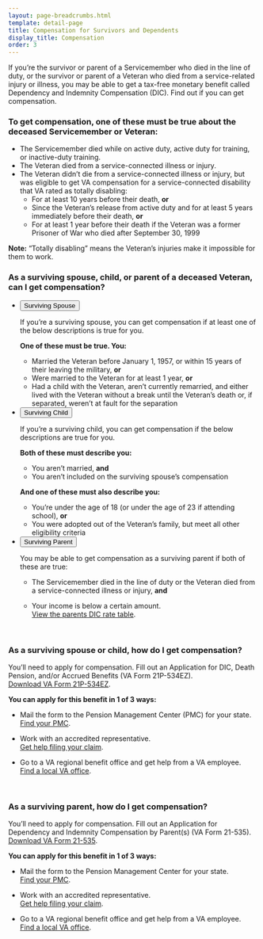 ```yaml
---
layout: page-breadcrumbs.html
template: detail-page
title: Compensation for Survivors and Dependents
display_title: Compensation
order: 3
---
```


<div class="va-introtext">

If you’re the survivor or parent of a Servicemember who died in the line of duty, or the survivor or parent of a Veteran who died from a service-related injury or illness, you may be able to get a tax-free monetary benefit called Dependency and Indemnity Compensation (DIC). Find out if you can get compensation. 

</div>

<div class="feature" markdown="0">

### To get compensation, one of these must be true about the deceased Servicemember or Veteran:

- The Servicemember died while on active duty, active duty for training, or inactive-duty training.
- The Veteran died from a service-connected illness or injury.
- The Veteran didn’t die from a service-connected illness or injury, but was eligible to get VA compensation for a service-connected disability that VA rated as totally disabling: 
  - For at least 10 years before their death, **or**
  - Since the Veteran’s release from active duty and for at least 5 years immediately before their death, **or**
  - For at least 1 year before their death if the Veteran was a former Prisoner of War who died after September 30, 1999

**Note:** “Totally disabling” means the Veteran’s injuries make it impossible for them to work.

</div>

### As a surviving spouse, child, or parent of a deceased Veteran, can I get compensation?

<div class="usa-accordion">
<ul class="usa-unstyled-list">
<li>
<button class="usa-button-unstyled usa-accordion-button" aria-controls="VA-burials-survivor-spouse">Surviving Spouse</button>
<div id="VA-burials-survivor-spouse" class="usa-accordion-content">

If you’re a surviving spouse, you can get compensation if at least one of the below descriptions is true for you.

**One of these must be true. You:**
- Married the Veteran before January 1, 1957, or within 15 years of their leaving the military, **or**
- Were married to the Veteran for at least 1 year, **or**
- Had a child with the Veteran, aren’t currently remarried, and either lived with the Veteran without a break until the Veteran’s death or, if separated, weren’t at fault for the separation

</div>
</li>
<li>
<button class="usa-button-unstyled usa-accordion-button" aria-controls="VA-burials-survivor-child">Surviving Child</button>
<div id="VA-burials-survivor-child" class="usa-accordion-content">

If you’re a surviving child, you can get compensation if the below descriptions are true for you.

**Both of these must describe you:**
- You aren’t married, **and**
- You aren’t included on the surviving spouse’s compensation

**And one of these must also describe you:**
- You’re under the age of 18 (or under the age of 23 if attending school), **or**
- You were adopted out of the Veteran’s family, but meet all other eligibility criteria

</li>
<li>
<button class="usa-button-unstyled usa-accordion-button" aria-controls="VA-burials-survivor-parent">Surviving Parent</button>
<div id="VA-burials-survivor-parent" class="usa-accordion-content">

You may be able to get compensation as a surviving parent if both of these are true: 
- The Servicemember died in the line of duty or the Veteran died from a service-connected illness or injury, **and**
- Your income is below a certain amount. <br>
[View the parents DIC rate table]( https://benefits.va.gov/Pension/current_rates_Parents_DIC_pen.asp).

   </div>
  </div>
  </li>
 </ul>

<br>

### As a surviving spouse or child, how do I get compensation? 

You’ll need to apply for compensation. Fill out an Application for DIC, Death Pension, and/or Accrued Benefits (VA Form 21P-534EZ). <br>
[Download VA Form 21P-534EZ](https://www.vba.va.gov/pubs/forms/VBA-21P-534EZ-ARE.pdf). 

**You can apply for this benefit in 1 of 3 ways:**

- Mail the form to the Pension Management Center (PMC) for your state. <br>
[Find your PMC](/pension/pension-management-center/).

- Work with an accredited representative. <br>
[Get help filing your claim](/disability-benefits/apply/help/index.html).

- Go to a VA regional benefit office and get help from a VA employee. <br>
[Find a local VA office](/facilities/).

<br>

### As a surviving parent, how do I get compensation? 

You’ll need to apply for compensation. Fill out an Application for Dependency and Indemnity Compensation by Parent(s) (VA Form 21-535). <br>
[Download VA Form 21-535](https://www.vba.va.gov/pubs/forms/VBA-21-535-ARE.pdf).

**You can apply for this benefit in 1 of 3 ways:**

- Mail the form to the Pension Management Center for your state. <br>
[Find your PMC](/pension/pension-management-center/).

- Work with an accredited representative. <br>
[Get help filing your claim](/disability-benefits/apply/help/index.html).

- Go to a VA regional benefit office and get help from a VA employee. <br>
[Find a local VA office](/facilities/).

<script type="text/javascript" src="/js/vendor/uswds.min.js"></script>
